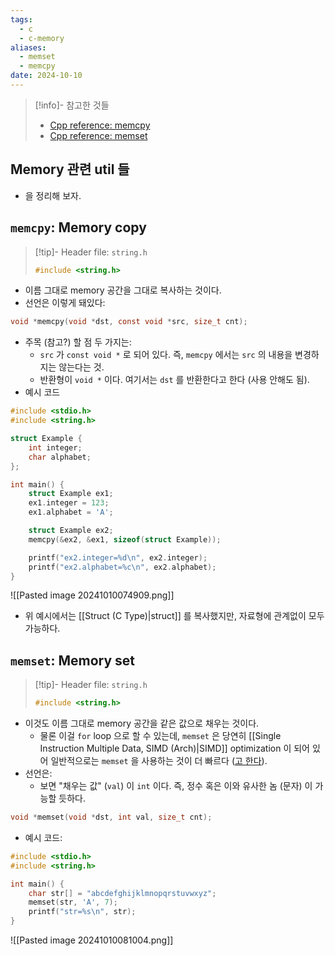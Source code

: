 ```yaml
---
tags:
  - c
  - c-memory
aliases:
  - memset
  - memcpy
date: 2024-10-10
---
```

> [!info]- 참고한 것들
> - [Cpp reference: memcpy](https://en.cppreference.com/w/c/string/byte/memcpy)
> - [Cpp reference: memset](https://en.cppreference.com/w/c/string/byte/memset)

## Memory 관련 util 들

- 을 정리해 보자.

## `memcpy`: Memory copy

> [!tip]- Header file: `string.h`
> ```c
> #include <string.h>
> ```

- 이름 그대로 memory 공간을 그대로 복사하는 것이다.
- 선언은 이렇게 돼있다:

```c
void *memcpy(void *dst, const void *src, size_t cnt);
```

- 주목 (참고?) 할 점 두 가지는:
	- `src` 가 `const void *` 로 되어 있다. 즉, `memcpy` 에서는 `src` 의 내용을 변경하지는 않는다는 것.
	- 반환형이 `void *` 이다. 여기서는 `dst` 를 반환한다고 한다 (사용 안해도 됨).
- 예시 코드

```c
#include <stdio.h>
#include <string.h>

struct Example {
	int integer;
	char alphabet;
};

int main() {
	struct Example ex1;
	ex1.integer = 123;
	ex1.alphabet = 'A';

	struct Example ex2;
	memcpy(&ex2, &ex1, sizeof(struct Example));

	printf("ex2.integer=%d\n", ex2.integer);
	printf("ex2.alphabet=%c\n", ex2.alphabet);
}
```

![[Pasted image 20241010074909.png]]

- 위 예시에서는 [[Struct (C Type)|struct]] 를 복사했지만, 자료형에 관계없이 모두 가능하다.

## `memset`: Memory set

> [!tip]- Header file: `string.h`
> ```c
> #include <string.h>
> ```

- 이것도 이름 그대로 memory 공간을 같은 값으로 채우는 것이다.
	- 물론 이걸 `for` loop 으로 할 수 있는데, `memset` 은 당연히 [[Single Instruction Multiple Data, SIMD (Arch)|SIMD]] optimization 이 되어 있어 일반적으로는 `memset` 을 사용하는 것이 더 빠르다 ([고 한다](https://stackoverflow.com/a/7367716)).
- 선언은:
	- 보면 "채우는 값" (`val`) 이 `int` 이다. 즉, 정수 혹은 이와 유사한 놈 (문자) 이 가능할 듯하다.

```c
void *memset(void *dst, int val, size_t cnt);
```

- 예시 코드:

```c
#include <stdio.h>
#include <string.h>

int main() {
	char str[] = "abcdefghijklmnopqrstuvwxyz";
	memset(str, 'A', 7);
	printf("str=%s\n", str);
}
```

![[Pasted image 20241010081004.png]]
